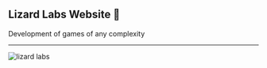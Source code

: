 ## Lizard Labs Website 💼
Development of games of any complexity

---

![lizard labs](https://i.imgur.com/anJxIPr.png)